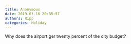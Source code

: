 ```yaml
---
title: Anonymous
date: 2019-03-16 20:35:57
authors: Ripp
categories: Holiday
---
```


 Why does the airport ger twenty percent of the city budget?